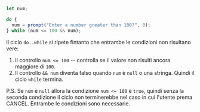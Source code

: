 
```js run demo
let num;

do {
  num = prompt("Enter a number greater than 100?", 0);
} while (num <= 100 && num);
```

Il ciclo `do..while` si ripete fintanto che entrambe le condizioni non risultano vere:

1. Il controllo `num <= 100` -- controlla se il valore non risulti ancora maggiore di `100`.
2. Il controllo `&& num` diventa falso quando `num` è `null` o una stringa. Quindi il ciclo `while` termina.

P.S. Se `num` è `null` allora la condizione `num <= 100` è `true`, quindi senza la seconda condizione il ciclo non terminerebbe nel caso in cui l'utente prema CANCEL. Entrambe le condizioni sono necessarie.
